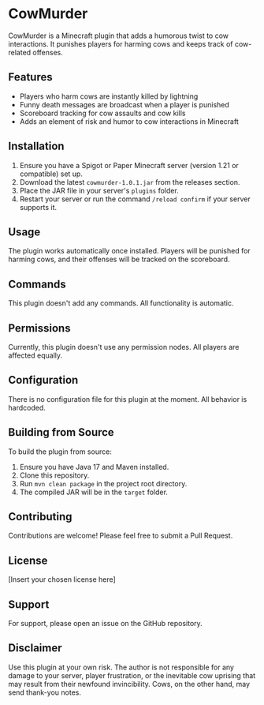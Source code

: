 # CowMurder

CowMurder is a Minecraft plugin that adds a humorous twist to cow interactions. It punishes players for harming cows and keeps track of cow-related offenses.

## Features

- Players who harm cows are instantly killed by lightning
- Funny death messages are broadcast when a player is punished
- Scoreboard tracking for cow assaults and cow kills
- Adds an element of risk and humor to cow interactions in Minecraft

## Installation

1. Ensure you have a Spigot or Paper Minecraft server (version 1.21 or compatible) set up.
2. Download the latest `cowmurder-1.0.1.jar` from the releases section.
3. Place the JAR file in your server's `plugins` folder.
4. Restart your server or run the command `/reload confirm` if your server supports it.

## Usage

The plugin works automatically once installed. Players will be punished for harming cows, and their offenses will be tracked on the scoreboard.

## Commands

This plugin doesn't add any commands. All functionality is automatic.

## Permissions

Currently, this plugin doesn't use any permission nodes. All players are affected equally.

## Configuration

There is no configuration file for this plugin at the moment. All behavior is hardcoded.

## Building from Source

To build the plugin from source:

1. Ensure you have Java 17 and Maven installed.
2. Clone this repository.
3. Run `mvn clean package` in the project root directory.
4. The compiled JAR will be in the `target` folder.

## Contributing

Contributions are welcome! Please feel free to submit a Pull Request.

## License

[Insert your chosen license here]

## Support

For support, please open an issue on the GitHub repository.

## Disclaimer

Use this plugin at your own risk. The author is not responsible for any damage to your server, player frustration, or the inevitable cow uprising that may result from their newfound invincibility. Cows, on the other hand, may send thank-you notes.
